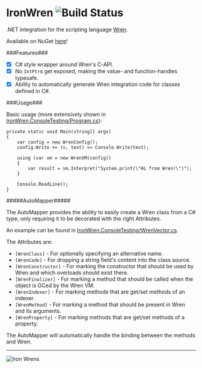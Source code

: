 IronWren ![Build Status](https://ci.appveyor.com/api/projects/status/github/Banane9/IronWren?branch=master&svg=true)
========

.NET integration for the scripting language [Wren](https://github.com/munificent/wren).

Available on NuGet [here](https://www.nuget.org/packages/IronWren/)!

###Features###

- [x] C# style wrapper around Wren's C-API.
- [x] No `IntPtr`s get exposed, making the value- and function-handles typesafe.
- [x] Ability to automatically generate Wren integration code for classes defined in C#.

###Usage###

Basic usage (more extensively shown in [IronWren.ConsoleTesting/Program.cs](https://github.com/Banane9/IronWren/blob/master/IronWren.ConsoleTesting/Program.cs)):

``` CSharp
private static void Main(string[] args)
{
    var config = new WrenConfig();
    config.Write += (v, text) => Console.Write(text);
    
    using (var vm = new WrenVM(config))
    {
        var result = vm.Interpret("System.print(\"Hi from Wren!\")");
    }
    
    Console.ReadLine();
}
```

#####AutoMapper#####

The AutoMapper provides the ability to easily create a Wren class from a C# type, only requiring it to be decorated with the right Attributes.

An example can be found in [IronWren.ConsoleTesting/WrenVector.cs](https://github.com/Banane9/IronWren/blob/master/IronWren.ConsoleTesting/WrenVector.cs).

The Attributes are:
- `[WrenClass]` - For optionally specifying an alternative name.
- `[WrenCode]` - For dropping a string field's content into the class source.
- `[WrenConstructor]` - For marking the constructor that should be used by Wren and which overloads should exist there.
- `[WrenFinalizer]` - For marking a method that should be called when the object is GCed by the Wren VM.
- `[WrenIndexer]` - For marking methods that are get/set methods of an indexer.
- `[WrenMethod]` - For marking a method that should be present in Wren and its arguments.
- `[WrenProperty]` - For marking methods that are get/set methods of a property.

The AutoMapper will automatically handle the binding between the methods and Wren.

-------------------------------------------------------------------------------------------------------------------------------

![Iron Wrens](http://www.gardens2you.co.uk/4579-thickbox_default/cast-iron-hanging-heart-garden-bird-feeder-wren-bird-ornament-set.jpg)
